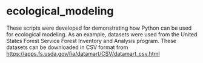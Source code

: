 # ecological_modeling

These scripts were developed for demonstrating how Python can be used for ecological modeling.  As an example, datasets were used from the United States Forest Service Forest Inventory and Analysis program.  These datasets can be downloaded in CSV format from https://apps.fs.usda.gov/fia/datamart/CSV/datamart_csv.html


